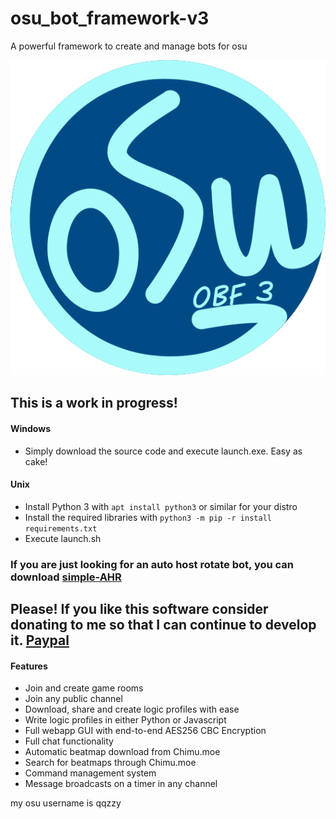 # osu_bot_framework-v3
A powerful framework to create and manage bots for osu

![alt text](webapp/assets/images/logo_blue.png)

## This is a work in progress!
#### Windows
- Simply download the source code and execute launch.exe. Easy as cake!

#### Unix
- Install Python 3 with `apt install python3` or similar for your distro
- Install the required libraries with `python3 -m pip -r install requirements.txt`
- Execute launch.sh

### If you are just looking for an auto host rotate bot, you can download [simple-AHR](https://github.com/jramseygreen/osu_bot_framework-v3/releases/tag/ahr)

## Please! If you like this software consider donating to me so that I can continue to develop it. [Paypal](https://www.paypal.com/paypalme/joshuargreen)

#### Features
- Join and create game rooms
- Join any public channel
- Download, share and create logic profiles with ease
- Write logic profiles in either Python or Javascript
- Full webapp GUI with end-to-end AES256 CBC Encryption
- Full chat functionality
- Automatic beatmap download from Chimu.moe
- Search for beatmaps through Chimu.moe
- Command management system
- Message broadcasts on a timer in any channel

my osu username is qqzzy
